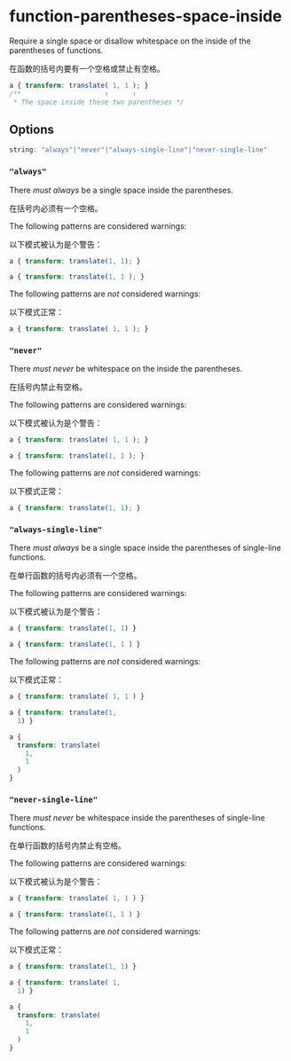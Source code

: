 # function-parentheses-space-inside

Require a single space or disallow whitespace on the inside of the parentheses of functions.

在函数的括号内要有一个空格或禁止有空格。

```css
a { transform: translate( 1, 1 ); }
/**                     ↑      ↑
 * The space inside these two parentheses */
```

## Options

```js
string: "always"|"never"|"always-single-line"|"never-single-line"
```

### `"always"`

There *must always* be a single space inside the parentheses.

在括号内必须有一个空格。

The following patterns are considered warnings:

以下模式被认为是个警告：

```css
a { transform: translate(1, 1); }
```

```css
a { transform: translate(1, 1 ); }
```

The following patterns are *not* considered warnings:

以下模式正常：

```css
a { transform: translate( 1, 1 ); }
```

### `"never"`

There *must never* be whitespace on the inside the parentheses.

在括号内禁止有空格。

The following patterns are considered warnings:

以下模式被认为是个警告：

```css
a { transform: translate( 1, 1 ); }
```

```css
a { transform: translate(1, 1 ); }
```

The following patterns are *not* considered warnings:

以下模式正常：

```css
a { transform: translate(1, 1); }
```

### `"always-single-line"`

There *must always* be a single space inside the parentheses of single-line functions.

在单行函数的括号内必须有一个空格。

The following patterns are considered warnings:

以下模式被认为是个警告：

```css
a { transform: translate(1, 1) }
```

```css
a { transform: translate(1, 1 ) }
```

The following patterns are *not* considered warnings:

以下模式正常：

```css
a { transform: translate( 1, 1 ) }
```

```css
a { transform: translate(1,
  1) }
```

```css
a {
  transform: translate(
    1,
    1
  )
}
```

### `"never-single-line"`

There *must never* be whitespace inside the parentheses of single-line functions.

在单行函数的括号内禁止有空格。

The following patterns are considered warnings:

以下模式被认为是个警告：

```css
a { transform: translate( 1, 1 ) }
```

```css
a { transform: translate(1, 1 ) }
```

The following patterns are *not* considered warnings:

以下模式正常：

```css
a { transform: translate(1, 1) }
```

```css
a { transform: translate( 1,
  1) }
```

```css
a {
  transform: translate(
    1,
    1
  )
}
```
